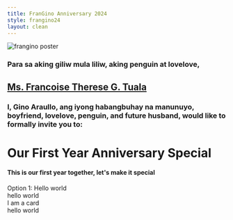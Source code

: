 ```yaml
---
title: FranGino Anniversary 2024
style: frangino24
layout: clean
---
```


<img src="{{ site.url }}/assets/frangino24/FranGino-Poster.png" alt="frangino poster" class="frangino-hero">

### Para sa aking giliw mula liliw, aking penguin at lovelove,

## <ins>Ms. Francoise Therese G. Tuala</ins>

### I, Gino Araullo, ang iyong habangbuhay na manunuyo, boyfriend, lovelove, penguin, and future husband, would like to formally invite you to: 

# <i class="bi bi-stars"></i>  Our First Year Anniversary Special  <i class="bi bi-stars"></i>

#### This is our first year together, let's make it special
<div class="card-container">
  <div class="card">
    <div class="card__title">
      Option 1:
      Hello world
    </div>
    <div class="card__body">
      hello world
    </div>
  </div>
  <div class="card">
    <div class="card__title">
      I am a card
    </div>
    <div class="card__body">
      hello world
    </div>
  </div>
</div>